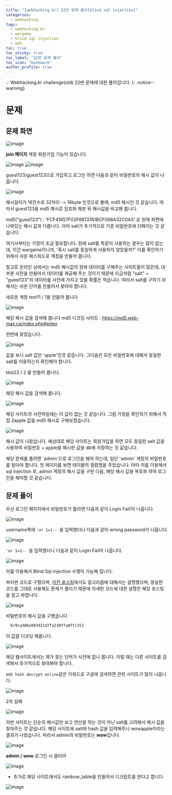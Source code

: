 ```yaml
---
title: "[webhacking.kr] 22번 문제 풀이[blind sql injection]"
categories:
  - webhacking
tags:
  - webhacking.kr
  - wargame
  - blind sql injection
  - md5
toc: true
toc_sticky: true
toc_label: "22번 문제 풀이"
toc_icon: "bookmark"
author_profile: true
---
```


💡 Webhacking.kr challenge(old) 22번 문제에 대한 풀이입니다.
{: .notice--warning}

# 문제
## 문제 화면
  ![image](https://user-images.githubusercontent.com/33647663/150940605-7573c21d-e1a2-4dff-9509-b15324affa9f.png)

  **join 페이지**
  계정 회원가입 기능이 있습니다.

  ![image](https://user-images.githubusercontent.com/33647663/150940846-0d4b99d7-6ce0-4c48-8d64-341748e6d0bb.png)
  ![image](https://user-images.githubusercontent.com/33647663/150940821-dee05e45-57de-44c5-84cf-9e158f9de58e.png)
  
  guest123/guest123으로 가입하고 로그인 하면 다음과 같이 비밀번호의 해시 값이 나옵니다.

  ![image](https://user-images.githubusercontent.com/33647663/150941243-fa95f7c1-6fb9-4ea4-a29d-94edc2c57a9d.png)

  해시길이가 16진수로 32자리 -> 16byte 인것으로 볼때, md5 해시인 것 같습니다. 따라서 guest123을 md5 해시로 암호화 해본 뒤 해시값을 비교해 봅니다.

  md5("guest123") : 'FCF41657F02F88137A1BCF068A32C0A3'
  로 현재 화면에 나와있는 해시 값과 다릅니다. 아마 salt가 추가적으로 기존 비밀번호에 더해지는 것 같습니다.

  여기서부터는 가정이 조금 필요합니다. 원래 salt를 똑같이 사용하는 경우는 많이 없는데, 이건 wargame이니까, '혹시 salt를 동일하게 사용하지 않았을까?'  이를 확인하기 위해서 쉬운 패스워드로 계정을 만들어 봅니다.

  참고로 온라인 상에서는 md5 해시값의 원래 데이터를 구해주는 사이트들이 많은데, 대부분 사전을 만들어서 데이터를 제공해 주는 것이기 때문에 지금처럼 "salt" + "guest123"의 데이터를 사전에 가지고 있을 확률은 적습니다. 따라서 salt를 구하기 위해서는 쉬운 단어를 만들어서 찾아야 합니다.

  새로운 계정 test11 / 1을 만들어 봅니다

  ![image](https://user-images.githubusercontent.com/33647663/150944646-a6cb81e2-1bfb-4254-9a0f-a46437bb03ea.png)

  해당 해시 값을 검색해 봅니다
  md5 디코딩 사이트 : https://md5.web-max.ca/index.php#enter

  한번에 찾았습니다.

  ![image](https://user-images.githubusercontent.com/33647663/150944831-052f5ba6-6004-4601-af5a-87410895bcbb.png)
  
  값을 보니 salt 값은 'apple'인것 같습니다. 그다음은 모든 비밀번호에 대해서 동일한 salt를 이용하는지 확인해야 합니다.

  test22 / 2 를 만들어 봅니다.

  ![image](https://user-images.githubusercontent.com/33647663/150945036-20bda3e2-65ca-4d96-9a11-3940f2ea405c.png)

  해당 해시 값을 검색해 봅니다.

  ![image](https://user-images.githubusercontent.com/33647663/150945119-5b73eecb-e2bf-4bd9-b5aa-64ddb8c08e00.png)

  해당 사이트의 사전파일에는 이 값이 없는 것 같습니다. 그럼 가정을 확인하기 위해서 직접 2apple 값을 md5 해시로 구해보겠습니다.

  ![image](https://user-images.githubusercontent.com/33647663/150945263-0d22c20f-43ea-49e3-8b32-fa848bae3515.png)

  해시 값이 나왔습니다. 예상대로 해당 사이트는 회원가입을 하면 모두 동일한 salt 값을 사용하여 비밀번호 + apple을 해시한 값을 db에 저장하는 것 같습니다.

  해당 문제를 풀려면 'admin'으로 로그인을 해야 하는데, 일단 'admin' 계정의 비밀번호를 알아야 합니다. 첫 페이지를 보면 테이블의 컬럼명을 주었습니다. 아마 이를 이용해서 sql injection 후, admin 계정의 해시 값을 구한 다음, 해당 해시 값을 복호화 하여 로그인을 해야할 것 같습니다.


## 문제 풀이
  우선 로그인 페이지에서 비밀번호가 틀리면 다음과 같이 Login Fail!이 나옵니다. 

  ![image](https://user-images.githubusercontent.com/33647663/150946132-1b0e2fc1-2bf0-4ea7-8fa7-4dd4ff4eda3c.png)
  
  username쪽에 ```'or 1=1-- ```을 입력했더니 다음과 같이 wrong password가 나옵니다

  ![image](https://user-images.githubusercontent.com/33647663/150946754-29fdb1f6-543c-4f6e-b813-dbadd6c9d6b7.png)

  ```'or 1=2-- ```을 입력했더니 다음과 같이 Login Fail이 나옵니다.

  ![image](https://user-images.githubusercontent.com/33647663/150946803-1d5767dd-2401-42b5-ba96-033600d77e72.png)

  이를 이용해서 Blind Sql injection 수행이 가능해 집니다.

  

  파이썬 코드로 구했으며, [이전 포스팅](2022-01-25-webhacking21.md)에서도 알고리즘에 대해서는 설명했으며, 동일한 코드를 그대로 사용해도 문제가 풀리기 때문에 자세한 코드에 대한 설명은 해당 포스팅을 참고 바랍니다.

  <script src="https://gist.github.com/kangmyoungseok/f64f82a5bdfbc4d469bddc5eddd1480f.js"></script>

  ![image](https://user-images.githubusercontent.com/33647663/150948744-254b050d-b1a9-4516-b383-018fa3090784.png)


  
  비밀번호의 해시 값을 구했습니다

  ```md
    6c9ca386a903921d7fa230ffa0ffc153
  ```

  이 값을 디코딩 해봅니다.

  ![image](https://user-images.githubusercontent.com/33647663/150948855-cbeb6145-3b4c-4732-b171-963383819b19.png)

  해당 웹사이트에서는 제가 찾는 단어가 사전에 없나 봅니다. 이럴 때는 다른 사이트를 검색해서 추가적으로 찾아봐야 합니다.

  ```md5 hash decrypt online```같은 키워드로 구글에 검색하면 관련 사이트가 많이 나옵니다.
    
  ![image](https://user-images.githubusercontent.com/33647663/150948079-5026ae89-8910-44bb-96ed-7781c4965986.png)


  2차 실패

  ![image](https://user-images.githubusercontent.com/33647663/150948952-9d0a9d67-cde2-4f73-8300-db7070ee7945.png)
  

  이번 사이트는 단순히 해시값만 보고 연산을 하는 것이 아닌 salt를 고려해서 해시 값을 찾아주는 것 같습니다. 해당 사이트에 salt와 hash 값을 입력해주니 wowapple이라는 결과가 나왔습니다. 따라서 admin의 비밀번호는 **wow**입니다.

  ![image](https://user-images.githubusercontent.com/33647663/150949306-1b32d996-bc8f-4e50-bc32-33e697ed148b.png)
 
  **admin / wow** 로그인 시 클리어

  ![image](https://user-images.githubusercontent.com/33647663/150950244-45b6b15c-798d-4375-a6cf-f84be2c9a799.png)


  + 추가로 해당 사이트에서도 rainbow_table을 만들어서 디크립트를 한다고 합니다

  ![image](https://user-images.githubusercontent.com/33647663/150949966-8b3436f1-ab17-4057-a382-03209530d5c3.png)

  
